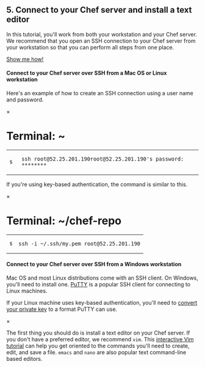 ## 5. Connect to your Chef server and install a text editor

In this tutorial, you'll work from both your workstation and your Chef server. We recommend that you open an SSH connection to your Chef server from your workstation so that you can perform all steps from one place.

<a class="help-button radius" href="#" data-reveal-id="connect-ssh-help-modal">Show me how!</a>

<div id="connect-ssh-help-modal" class="reveal-modal" data-reveal aria-labelledby="modalTitle" aria-hidden="true" role="dialog">
<h4>Connect to your Chef server over SSH from a Mac OS or Linux workstation</h4>

<p>Here&#39;s an example of how to create an SSH connection using a user name and password.</p>
<div class="window ">
            <nav class="control-window">
              <div class="close">&times;</div>
              <div class="minimize"></div>
              <div class="deactivate"></div>
            </nav>
            <h1 class="titleInside">Terminal: ~</h1>
            <div class="container"><div class="terminal"><table><tr><td class='gutter'><pre class='line-numbers'><span class='line-number'>$</span><span class='line-number'>&nbsp;</span></pre></td><td class='code'><pre><code><span class='line command'>ssh root@52.25.201.190</span><span class='line output'>root@52.25.201.190's password: ********</span></code></pre></td></tr></table></div></div>
          </div>
<p>If you&#39;re using key-based authentication, the command is similar to this.</p>
<div class="window ">
            <nav class="control-window">
              <div class="close">&times;</div>
              <div class="minimize"></div>
              <div class="deactivate"></div>
            </nav>
            <h1 class="titleInside">Terminal: ~/chef-repo</h1>
            <div class="container"><div class="terminal"><table><tr><td class='gutter'><pre class='line-numbers'><span class='line-number'>$</span></pre></td><td class='code'><pre><code><span class='line command'>ssh -i ~/.ssh/my.pem root@52.25.201.190</span></code></pre></td></tr></table></div></div>
          </div>
<h4>Connect to your Chef server over SSH from a Windows workstation</h4>

<p>Mac OS and most Linux distributions come with an SSH client. On Windows, you&#39;ll need to install one. <a href="http://www.putty.org">PuTTY</a> is a popular SSH client for connecting to Linux machines.</p>

<p>If your Linux machine uses key-based authentication, you&#39;ll need to <a href="http://the.earth.li/~sgtatham/putty/0.64/htmldoc/Chapter8.html#pubkey">convert your private key</a> to a format PuTTY can use.</p>
  <a class="close-reveal-modal" aria-label="Close">&#215;</a>
</div>

The first thing you should do is install a text editor on your Chef server. If you don't have a preferred editor, we recommend `vim`. This [interactive Vim tutorial](http://www.openvim.com/tutorial.html) can help you get oriented to the commands you'll need to create, edit, and save a file. `emacs` and `nano` are also popular text command-line based editors.
